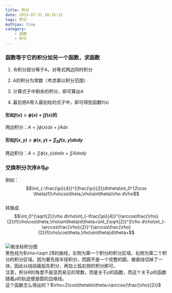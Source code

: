 ```yaml
---
title: 积分
date: 2019-07-31 10:31:21
tags: 积分
mathjax: true
category:
    - 高数
    - 积分
---
```


### 函数等于它的积分加另一个函数，求函数

1. 令积分部分等于A，对等式两边同时积分

2. A的积分为常数（考虑乘以积分范围）

3. 计算式子中剩余的积分，即可算出A

4. 最后把A带入最初给的式子中，即可得到函数f(x)

#### 形如$f(x)=\phi(x)+\int f(x)$的
两边积分：$A=\int \phi(x)dx+\int Adx$

#### 形如$f(x,y)=\phi(x,y)+\iint_D f(x,y)dxdy$
两边积分：$A=\iint \phi(x,y)dxdx+\iint Adxdy$

### 交换积分次序$\theta$与$\rho$  
例如：
$$\int_{-\frac{\pi}{4}}^{\frac{\pi}{2}}d\theta\int_0^{2\cos \theta}f(\rho\cos\theta,\rho\sin\theta)\rho d\rho$$  
转换成
$$\int_0^{\sqrt{2}}\rho d\rho\int_{-\frac{\pi}{4}}^{\arccos\frac{\rho}{2}}f(\rho\cos\theta,\rho\sin\theta)d\theta+\int_{\sqrt{2}}^2\rho d\rho\int_{-\arccos\frac{\rho}{2}}^{\arccos\frac{\rho}{2}}f(\rho\cos\theta,\rho\sin\theta)d\theta+$$  
![极坐标积分图](http://pic.yupoo.com/dicarne/cba62fbf/f4718649.jpg)  
黑色线为$\rho=\sqrt 2$的曲线，左侧为第一个积分的积分区域，右侧为第二个积分的积分区域。因为要先按半径积分，而圆不是一个完整的圆，被直线切掉了一块，因此以线段画弧先积分，再加上弧右侧的积分即可。  
注意，积分$\theta$的角度不是显而易见的常数，而是关于$\rho$的函数，而这个关于$\rho$的函数随着$\rho$的轨迹便是圆的边缘线。  
这个函数怎么得出的？$\rho=2\cos\theta\to\theta=\arccos{\frac{\rho}{2}}$  